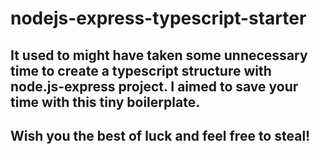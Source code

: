 # nodejs-express-typescript-starter

## It used to might have taken some unnecessary time to create a typescript structure with node.js-express project. I aimed to save your time with this tiny boilerplate. 
## Wish you the best of luck and feel free to steal!

